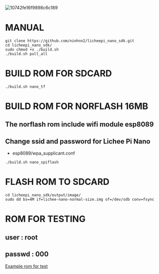 ![10742fe16f9898c6c189](https://user-images.githubusercontent.com/86546911/126890831-2fc226ee-0686-4011-8c79-c5a47be7d76e.jpg)


MANUAL
=======================
```shell
git clone https://github.com/ninhnn2/licheepi_nano_sdk.git
cd licheepi_nano_sdk/
sudo chmod +x ./build.sh
./build.sh pull_all
```
BUILD ROM FOR SDCARD
=======================

```shell
./build.sh nano_tf
```

BUILD ROM FOR NORFLASH 16MB
=======================

## The norflash rom include wifi module esp8089

## Change ssid and password for Lichee Pi Nano 

- esp8089/wpa_supplicant.conf


```shell
./build.sh nano_spiflash
```



FLASH ROM TO SDCARD
=======================

```shell
cd licheepi_nano_sdk/output/image/
sudo dd bs=4M if=lichee-nano-normal-size.img of=/dev/sdb conv=fsync
```

ROM FOR TESTING
=======================
## user   : root

## passwd : 000

[Example rom for test](https://mega.nz/file/Myp20YxZ#7GH6VL6gQFb6ywQPv-gALdYCResSTUQDG2RmtdAWigw)
